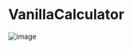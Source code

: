 # VanillaCalculator

![image](https://user-images.githubusercontent.com/122852487/215945822-dbdec3e6-4bff-453a-a662-e8680754d537.png)
